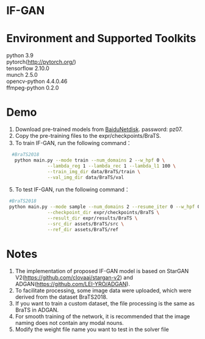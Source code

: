 # IF-GAN

# Environment and Supported Toolkits

 python 3.9<br>
 pytorch(http://pytorch.org/)<br>
 tensorflow 2.10.0<br>
 munch 2.5.0<br>
 opencv-python 4.4.0.46<br>
 ffmpeg-python 0.2.0<br>
 
# Demo

 1. Download pre-trained models from [BaiduNetdisk](https://pan.baidu.com/s/1vfnaVFZaK_fKg8qeYTyBVQ?). password: pz07.<br>
 2. Copy the pre-training files to the expr/checkpoints/BraTS.
 3. To train IF-GAN, run the following command：<br>
```bash
  #BraTS2018
   python main.py --mode train --num_domains 2 --w_hpf 0 \
               --lambda_reg 1 --lambda_rec 1 --lambda_l1 100 \
               --train_img_dir data/BraTS/train \
               --val_img_dir data/BraTS/val
```
 5. To test IF-GAN, run the following command：<br>
```bash
 #BraTS2018
 python main.py --mode sample --num_domains 2 --resume_iter 0 --w_hpf 0 \
               --checkpoint_dir expr/checkpoints/BraTS \
               --result_dir expr/results/BraTS \
               --src_dir assets/BraTS/src \
               --ref_dir assets/BraTS/ref
```
# Notes
1. The implementation of proposed IF-GAN model is based on StarGAN V2(https://github.com/clovaai/stargan-v2) and ADGAN(https://github.com/LEI-YRO/ADGAN). 
2. To facilitate processing, some image data were uploaded, which were derived from the dataset BraTS2018.
3. If you want to train a custom dataset, the file processing is the same as BraTS in ADGAN.
4. For smooth training of the network, it is recommended that the image naming does not contain any modal nouns.
5. Modify the weight file name you want to test in the solver file
